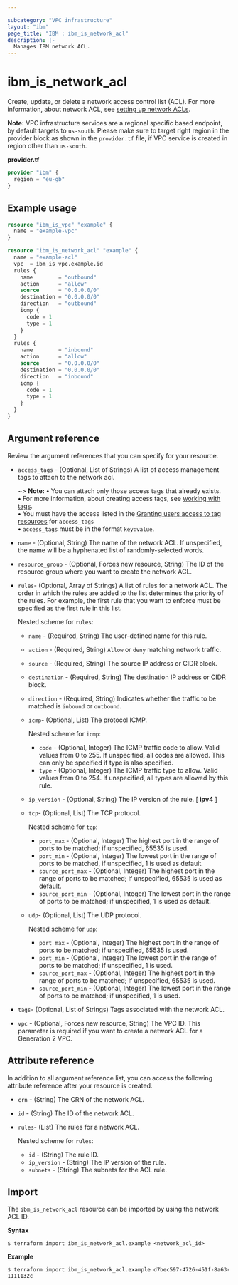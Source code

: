 ```yaml
---

subcategory: "VPC infrastructure"
layout: "ibm"
page_title: "IBM : ibm_is_network_acl"
description: |-
  Manages IBM network ACL.
---
```


# ibm_is_network_acl
Create, update, or delete a network access control list (ACL). For more information, about network ACL, see [setting up network ACLs](https://cloud.ibm.com/docs/vpc?topic=vpc-using-acls).

**Note:** 
VPC infrastructure services are a regional specific based endpoint, by default targets to `us-south`. Please make sure to target right region in the provider block as shown in the `provider.tf` file, if VPC service is created in region other than `us-south`.

**provider.tf**

```terraform
provider "ibm" {
  region = "eu-gb"
}
```

## Example usage

```terraform
resource "ibm_is_vpc" "example" {
  name = "example-vpc"
}

resource "ibm_is_network_acl" "example" {
  name = "example-acl"
  vpc  = ibm_is_vpc.example.id
  rules {
    name        = "outbound"
    action      = "allow"
    source      = "0.0.0.0/0"
    destination = "0.0.0.0/0"
    direction   = "outbound"
    icmp {
      code = 1
      type = 1
    }
  }
  rules {
    name        = "inbound"
    action      = "allow"
    source      = "0.0.0.0/0"
    destination = "0.0.0.0/0"
    direction   = "inbound"
    icmp {
      code = 1
      type = 1
    }
  }
}
```

## Argument reference
Review the argument references that you can specify for your resource. 
 
- `access_tags`  - (Optional, List of Strings) A list of access management tags to attach to the network acl.

  ~> **Note:** 
  **&#x2022;** You can attach only those access tags that already exists.</br>
  **&#x2022;** For more information, about creating access tags, see [working with tags](https://cloud.ibm.com/docs/account?topic=account-tag&interface=ui#create-access-console).</br>
  **&#x2022;** You must have the access listed in the [Granting users access to tag resources](https://cloud.ibm.com/docs/account?topic=account-access) for `access_tags`</br>
  **&#x2022;** `access_tags` must be in the format `key:value`.
- `name` - (Optional, String) The name of the network ACL. If unspecified, the name will be a hyphenated list of randomly-selected words.
- `resource_group` - (Optional, Forces new resource, String) The ID of the resource group where you want to create the network ACL.
- `rules`- (Optional, Array of Strings) A list of rules for a network ACL. The order in which the rules are added to the list determines the priority of the rules. For example, the first rule that you want to enforce must be specified as the first rule in this list.

  Nested scheme for `rules`:
  - `name` - (Required, String) The user-defined name for this rule.
  - `action` - (Required, String)  `Allow` or `deny` matching network traffic.
  - `source` - (Required, String) The source IP address or CIDR block.
  - `destination` - (Required, String) The destination IP address or CIDR block.
  - `direction` - (Required, String) Indicates whether the traffic to be matched is `inbound` or `outbound`.
  - `icmp`- (Optional, List) The protocol ICMP.

    Nested scheme for `icmp`:
    - `code` - (Optional, Integer) The ICMP traffic code to allow. Valid values from 0 to 255. If unspecified, all codes are allowed. This can only be specified if type is also specified.
    - `type` - (Optional, Integer) The ICMP traffic type to allow. Valid values from 0 to 254. If unspecified, all types are allowed by this rule.
  - `ip_version` - (Optional, String) The IP version of the rule. [ **ipv4** ]
  - `tcp`- (Optional, List) The TCP protocol.

    Nested scheme for `tcp`:
    - `port_max` - (Optional, Integer) The highest port in the range of ports to be matched; if unspecified, 65535 is used.
    - `port_min` - (Optional, Integer) The lowest port in the range of ports to be matched, if unspecified, 1 is used as default.
    - `source_port_max` - (Optional, Integer) The highest port in the range of ports to be matched; if unspecified, 65535 is used as default.
    - `source_port_min` - (Optional, Integer) The lowest port in the range of ports to be matched; if unspecified, 1 is used as default.
  - `udp`- (Optional, List) The UDP protocol.

    Nested scheme for `udp`:
    - `port_max` - (Optional, Integer) The highest port in the range of ports to be matched; if unspecified, 65535 is used.
    - `port_min` - (Optional, Integer) The lowest port in the range of ports to be matched; if unspecified, 1 is used.
    - `source_port_max` - (Optional, Integer) The highest port in the range of ports to be matched; if unspecified, 65535 is used.
    - `source_port_min` - (Optional, Integer) The lowest port in the range of ports to be matched; if unspecified, 1 is used.
- `tags`- (Optional, List of Strings) Tags associated with the network ACL.
- `vpc` - (Optional, Forces new resource, String) The VPC ID. This parameter is required if you want to create a network ACL for a Generation 2 VPC.

## Attribute reference
In addition to all argument reference list, you can access the following attribute reference after your resource is created.

- `crn` - (String) The CRN of the network ACL.
- `id` - (String) The ID of the network ACL.
- `rules`- (List) The rules for a network ACL.

  Nested scheme for `rules`:
  - `id` - (String) The rule ID.
  - `ip_version` - (String) The IP version of the rule.
  - `subnets` - (String) The subnets for the ACL rule.

## Import
The `ibm_is_network_acl` resource can be imported by using the network ACL ID. 

**Syntax**

```
$ terraform import ibm_is_network_acl.example <network_acl_id>
```

**Example**

```
$ terraform import ibm_is_network_acl.example d7bec597-4726-451f-8a63-1111132c
```

